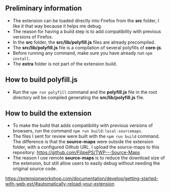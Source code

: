 ## Preliminary information

- The extension can be loaded directly into Firefox from the **src** folder, I like it that way because it helps me debug.
- The reason for having a build step is to add compatibility with previous versions of Firefox.
- In the **src** folder, the **src/lib/polyfill.js** files are already precompiled.
- The **src/lib/polyfill.js** file is a compilation of several polyfills of **core-js**.
- Before running any command, make sure you have already run `npm install`.
- The **extra** folder is not part of the extension build.

## How to build **polyfill.js**

- Run the `npm run polyfill` command and the  **polyfill.js** file in the root directory will be compiled generating the  **src/lib/polyfill.js** file.

## How to build the extension
- To make the build that adds compatibility with previous versions of browsers, run the command `npm run build:local-sourcemaps`.
- The files I sent for review were built with the `npm run build` command. The difference is that the **source-maps** were outside the extension folder, with a configured Github URL. I upload the source-maps to this repository: https://github.com/FilipePS/TWP---Source-Maps
- The reason I use remote **source-maps** is to reduce the download size of the extension, but still allow users to easily debug without needing the original source code.



https://extensionworkshop.com/documentation/develop/getting-started-with-web-ext/#automatically-reload-your-extension
